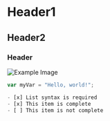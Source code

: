 # Header1
## Header2
### Header

![Example Image](https://example.com/example-image.jpg)

```javascript
var myVar = "Hello, world!";

- [x] List syntax is required
- [x] This item is complete
- [ ] This item is not complete

